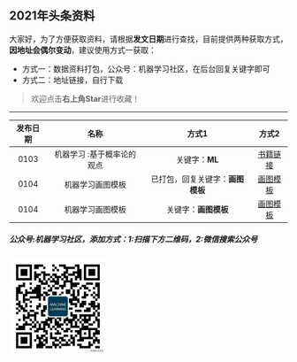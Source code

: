## 2021年头条资料

大家好，为了方便获取资料，请根据**发文日期**进行查找，目前提供两种获取方式，**因地址会偶尔变动**，建议使用方式一获取：
- 方式一：数据资料打包，公众号：机器学习社区，在后台回复关键字即可
- 方式二：地址链接，自行下载

> 欢迎点击**右上角Star**进行收藏！

---

| 发布日期 |名称|方式1 |方式2|
| :---------:|:-----------:|:-----------:|:-----------:|
| 0103 |机器学习 :基于概率论的观点|关键字：**ML** |[书籍链接](https://github.com/probml/pml-book/releases/download/2020-12-28/pml1-2020-12-28.pdf)|
| 0104 | 机器学习画图模板 |已打包，回复关键字：**画图模板**  |[画图模板](https://github.com/dair-ai/ml-visuals)|
| 0104 | 机器学习画图模板 |关键字：**画图模板**  |[画图模板](https://github.com/dair-ai/ml-visuals)|

##### 公众号:**机器学习社区**，添加方式：1:扫描下方二维码，2:微信搜索公众号
<img src="/2021/pic/WechatIMG14.jpeg" width="35%">

